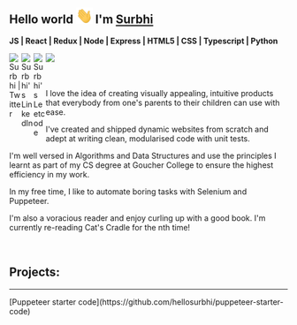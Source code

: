## Hello world <img src="https://raw.githubusercontent.com/ABSphreak/ABSphreak/master/gifs/Hi.gif" width="30px"> I'm [Surbhi](https://www.surbhi.dev/)
</h2>

**JS | React | Redux | Node | Express | HTML5 | CSS | Typescript | Python**

<a href="https://twitter.com/hellosurbhi">
  <img align="left" alt="Surbhi | Twitter" width="22px" src="https://cdn.jsdelivr.net/npm/simple-icons@v3/icons/twitter.svg" />
</a>
<a href="https://www.linkedin.com/in/hellosurbhi/">
  <img align="left" alt="Surbhi's LinkedIn" width="22px" src="https://cdn.jsdelivr.net/npm/simple-icons@v3/icons/linkedin.svg" />
</a>
<a href="https://leetcode.com/hellosurbhi/">
  <img align="left" alt="Surbhi's Leetcode" width="22px" src="https://cdn.jsdelivr.net/npm/simple-icons@v3/icons/leetcode.svg" />
</a>

![](https://visitor-badge.glitch.me/badge?page_id=hellosurbhi)

<br />

I love the idea of creating visually appealing, intuitive products that everybody from one's parents to their children can use with ease. 

I've created and shipped dynamic websites from scratch and adept at writing clean, modularised code with unit tests. 

I'm well versed in Algorithms and Data Structures and use the principles I learnt as part of my CS degree at Goucher College to ensure the highest efficiency in my work.

In my free time, I like to automate boring tasks with Selenium and Puppeteer. 

I'm also a voracious reader and enjoy curling up with a good book. I'm currently re-reading Cat's Cradle for the nth time!

<br />

## Projects:
<hr />
[Puppeteer starter code](https://github.com/hellosurbhi/puppeteer-starter-code)



